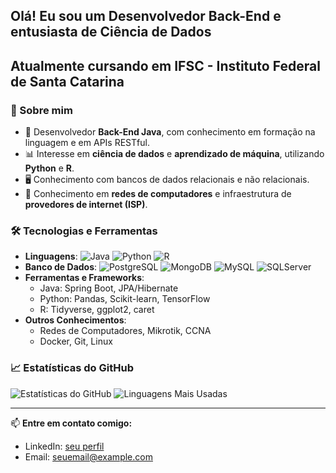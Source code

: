 ## Olá! Eu sou um Desenvolvedor Back-End e entusiasta de Ciência de Dados

## Atualmente cursando em IFSC - Instituto Federal de Santa Catarina

### 🚀 Sobre mim
- 🔹 Desenvolvedor **Back-End Java**, com conhecimento em formação na linguagem e em APIs RESTful.
- 📊 Interesse em **ciência de dados** e **aprendizado de máquina**, utilizando **Python** e **R**.
- 🖥️ Conhecimento com bancos de dados relacionais e não relacionais.
- 📡 Conhecimento em **redes de computadores** e infraestrutura de **provedores de internet (ISP)**.

### 🛠️ Tecnologias e Ferramentas

- **Linguagens**: ![Java](https://img.shields.io/badge/Java-%23ED8B00.svg?style=for-the-badge&logo=openjdk&logoColor=white) ![Python](https://img.shields.io/badge/Python-%2314354C.svg?style=for-the-badge&logo=python&logoColor=white) ![R](https://img.shields.io/badge/R-%23276DC3.svg?style=for-the-badge&logo=r&logoColor=white)
- **Banco de Dados**: ![PostgreSQL](https://img.shields.io/badge/PostgreSQL-%23336791.svg?style=for-the-badge&logo=postgresql&logoColor=white) ![MongoDB](https://img.shields.io/badge/MongoDB-%2347A248.svg?style=for-the-badge&logo=mongodb&logoColor=white) ![MySQL](https://img.shields.io/badge/MySQL-%2300758F.svg?style=for-the-badge&logo=mysql&logoColor=white) ![SQLServer](https://img.shields.io/badge/SQL%20Server-%23CC2927.svg?style=for-the-badge&logo=microsoftsqlserver&logoColor=white)
- **Ferramentas e Frameworks**:
  - Java: Spring Boot, JPA/Hibernate
  - Python: Pandas, Scikit-learn, TensorFlow
  - R: Tidyverse, ggplot2, caret
- **Outros Conhecimentos**:
  - Redes de Computadores, Mikrotik, CCNA
  - Docker, Git, Linux

### 📈 Estatísticas do GitHub

![Estatísticas do GitHub](https://github-readme-stats.vercel.app/api?username=Dxnilohecra&show_icons=true&theme=tokyonight)
![Linguagens Mais Usadas](https://github-readme-stats.vercel.app/api/top-langs/?username=Dxnilohecra&layout=compact&theme=tokyonight)

---

📫 **Entre em contato comigo:**
- LinkedIn: [seu perfil](https://www.linkedin.com/in/seu-perfil/)
- Email: [seuemail@example.com](mailto:seuemail@example.com)
